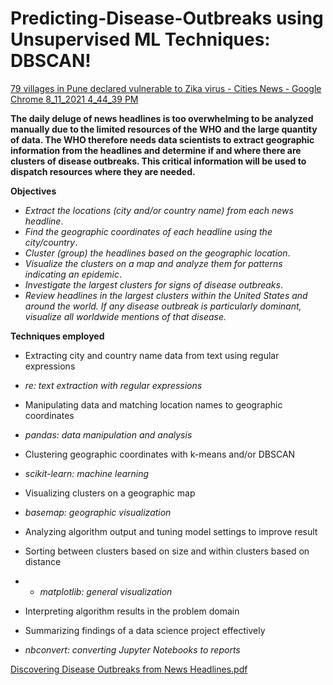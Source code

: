 
# Predicting-Disease-Outbreaks using Unsupervised ML Techniques: DBSCAN!


[79 villages in Pune declared vulnerable to Zika virus - Cities News - Google Chrome 8_11_2021 4_44_39 PM](https://user-images.githubusercontent.com/54360488/129195846-d2cffd16-2f3e-46b1-8dfd-c0db3fd1a431.png)

__The daily deluge of news headlines is too overwhelming to be analyzed manually due to the limited resources of the WHO and the large quantity of data. The WHO therefore needs data scientists to extract geographic information from the headlines and determine if and where there are clusters of disease outbreaks. This critical information will be used to dispatch resources where they are needed.__

__Objectives__

* *Extract the locations (city and/or country name) from each news headline*.
* *Find the geographic coordinates of each headline using the city/country*.
* *Cluster (group) the headlines based on the geographic location*.
* *Visualize the clusters on a map and analyze them for patterns indicating an epidemic*.
* *Investigate the largest clusters for signs of disease outbreaks*.
* *Review headlines in the largest clusters within the United States and around the world. If any disease outbreak is particularly dominant, visualize all worldwide mentions of that disease.*


**Techniques employed**


* Extracting city and country name data from text using regular expressions  
 * *re: text extraction with regular expressions* 

* Manipulating data and matching location names to geographic coordinates  
* *pandas: data manipulation and analysis*

* Clustering geographic coordinates with k-means and/or DBSCAN  
 * *scikit-learn: machine learning*

* Visualizing clusters on a geographic map  
 * *basemap: geographic visualization*

* Analyzing algorithm output and tuning model settings to improve result

* Sorting between clusters based on size and within clusters based on distance  
* * *matplotlib: general visualization*

* Interpreting algorithm results in the problem domain

* Summarizing findings of a data science project effectively  
 * *nbconvert: converting Jupyter Notebooks to reports*


[Discovering Disease Outbreaks from News Headlines.pdf](https://github.com/ItsQuantumC/Predicting-Disease-Outbreaks/files/6973836/Discovering.Disease.Outbreaks.from.News.Headlines.pdf)
